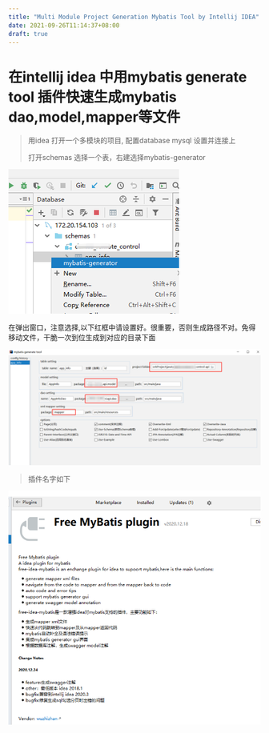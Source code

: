 ```yaml
---
title: "Multi Module Project Generation Mybatis Tool by Intellij IDEA"
date: 2021-09-26T11:14:37+08:00
draft: true
---
```


#  在intellij idea 中用mybatis generate tool 插件快速生成mybatis dao,model,mapper等文件



> 用idea 打开一个多模块的项目, 配置database mysql 设置并连接上
>
> 打开schemas 选择一个表，右建选择mybatis-generator



![image-20210926112036871](image-20210926112036871.png)

在弹出窗口，注意选择,以下红框中请设置好。很重要，否则生成路径不对。免得移动文件，干脆一次到位生成到对应的目录下面

![image-20210926112146002](image-20210926112146002.png)



> 插件名字如下



![image-20210926112625009](image-20210926112625009.png)